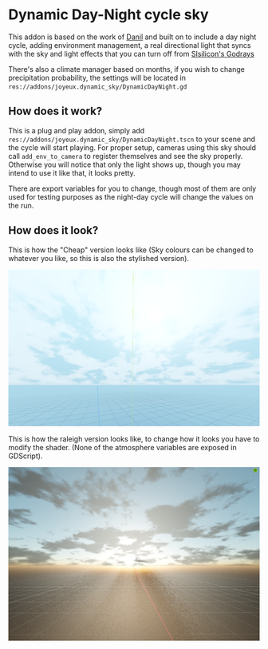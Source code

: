 
# Dynamic Day-Night cycle sky

This addon is based on the work of [Danil](https://github.com/danilw/godot-utils-and-other/tree/master/Dynamic%20sky%20and%20reflection) and built on to include a day night cycle, adding environment management, a real directional light that syncs with the sky and light effects that you can turn off from [SIsilicon's Godrays](https://github.com/SIsilicon/Godot-God-Rays-Plugin)

There's also a climate manager based on months, if you wish to change precipitation probability, the settings will be located in `res://addons/joyeux.dynamic_sky/DynamicDayNight.gd`



## How does it work?
This is a plug and play addon, simply add `res://addons/joyeux.dynamic_sky/DynamicDayNight.tscn` to your scene and the cycle will start playing. For proper setup, cameras using this sky should call `add_env_to_camera` to register themselves and see the sky properly. Otherwise you will notice that only the light shows up, though you may intend to use it like that, it looks pretty.

There are export variables for you to change, though most of them are only used for testing purposes as the night-day cycle will change the values on the run. 

## How does it look?

This is how the "Cheap" version looks like (Sky colours can be changed to whatever you like, so this is also the stylished version).

![Cheap shader](readme/Simple_stylish.png)

This is how the raleigh version looks like, to change how it looks you have to modify the shader. (None of the atmosphere variables are exposed in GDScript).

![Raleigh shader](readme/Raleigh.png)